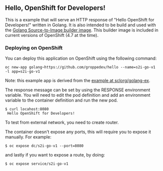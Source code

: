 ## Hello, OpenShift for Developers! ##
This is a example that will serve an HTTP response of "Hello OpenShift for Developers!" written in Golang. It is also
intended to be build and used with the [Golang Source-to-Image builder image](https://github.com/sclorg/golang-container).  This builder image is included in current versions of OpenShift (4.7 at the time).

### Deploying on OpenShift
You can deploy this application on OpenShift using the following command:

```shell
oc new-app golang~https://github.com/groppedev/hello --name=s2i-go-v1 -l app=s2i-go-v1
```

Note: this example app is derived from the [example at sclorg/golang-ex](https://github.com/sclorg/golang-ex).

The response message can be set by using the RESPONSE environment
variable.  You will need to edit the pod definition and add an
environment variable to the container definition and run the new pod.

    $ curl locahost:8080
     Hello OpenShift for Developers!

To test from external network, you need to create router.

The container doesn't expose any ports, this will require you to expose it manually.
For example:

    $ oc expose dc/s2i-go-v1 --port=8080

and lastly if you want to expose a route, by doing:

    $ oc expose service/s2i-go-v1
